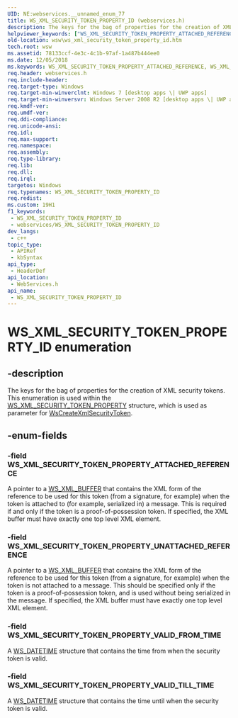 ```yaml
---
UID: NE:webservices.__unnamed_enum_77
title: WS_XML_SECURITY_TOKEN_PROPERTY_ID (webservices.h)
description: The keys for the bag of properties for the creation of XML security tokens. This enumeration is used within the WS_XML_SECURITY_TOKEN_PROPERTY structure, which is used as parameter for WsCreateXmlSecurityToken.
helpviewer_keywords: ["WS_XML_SECURITY_TOKEN_PROPERTY_ATTACHED_REFERENCE","WS_XML_SECURITY_TOKEN_PROPERTY_ID","WS_XML_SECURITY_TOKEN_PROPERTY_ID enumeration [Web Services for Windows]","WS_XML_SECURITY_TOKEN_PROPERTY_UNATTACHED_REFERENCE","WS_XML_SECURITY_TOKEN_PROPERTY_VALID_FROM_TIME","WS_XML_SECURITY_TOKEN_PROPERTY_VALID_TILL_TIME","webservices/WS_XML_SECURITY_TOKEN_PROPERTY_ATTACHED_REFERENCE","webservices/WS_XML_SECURITY_TOKEN_PROPERTY_ID","webservices/WS_XML_SECURITY_TOKEN_PROPERTY_UNATTACHED_REFERENCE","webservices/WS_XML_SECURITY_TOKEN_PROPERTY_VALID_FROM_TIME","webservices/WS_XML_SECURITY_TOKEN_PROPERTY_VALID_TILL_TIME","wsw.ws_xml_security_token_property_id"]
old-location: wsw\ws_xml_security_token_property_id.htm
tech.root: wsw
ms.assetid: 78133ccf-4e3c-4c1b-97af-1a487b444ee0
ms.date: 12/05/2018
ms.keywords: WS_XML_SECURITY_TOKEN_PROPERTY_ATTACHED_REFERENCE, WS_XML_SECURITY_TOKEN_PROPERTY_ID, WS_XML_SECURITY_TOKEN_PROPERTY_ID enumeration [Web Services for Windows], WS_XML_SECURITY_TOKEN_PROPERTY_UNATTACHED_REFERENCE, WS_XML_SECURITY_TOKEN_PROPERTY_VALID_FROM_TIME, WS_XML_SECURITY_TOKEN_PROPERTY_VALID_TILL_TIME, webservices/WS_XML_SECURITY_TOKEN_PROPERTY_ATTACHED_REFERENCE, webservices/WS_XML_SECURITY_TOKEN_PROPERTY_ID, webservices/WS_XML_SECURITY_TOKEN_PROPERTY_UNATTACHED_REFERENCE, webservices/WS_XML_SECURITY_TOKEN_PROPERTY_VALID_FROM_TIME, webservices/WS_XML_SECURITY_TOKEN_PROPERTY_VALID_TILL_TIME, wsw.ws_xml_security_token_property_id
req.header: webservices.h
req.include-header: 
req.target-type: Windows
req.target-min-winverclnt: Windows 7 [desktop apps \| UWP apps]
req.target-min-winversvr: Windows Server 2008 R2 [desktop apps \| UWP apps]
req.kmdf-ver: 
req.umdf-ver: 
req.ddi-compliance: 
req.unicode-ansi: 
req.idl: 
req.max-support: 
req.namespace: 
req.assembly: 
req.type-library: 
req.lib: 
req.dll: 
req.irql: 
targetos: Windows
req.typenames: WS_XML_SECURITY_TOKEN_PROPERTY_ID
req.redist: 
ms.custom: 19H1
f1_keywords:
 - WS_XML_SECURITY_TOKEN_PROPERTY_ID
 - webservices/WS_XML_SECURITY_TOKEN_PROPERTY_ID
dev_langs:
 - c++
topic_type:
 - APIRef
 - kbSyntax
api_type:
 - HeaderDef
api_location:
 - WebServices.h
api_name:
 - WS_XML_SECURITY_TOKEN_PROPERTY_ID
---
```


# WS_XML_SECURITY_TOKEN_PROPERTY_ID enumeration


## -description

The keys for the bag of properties for the creation of XML security tokens. This enumeration is used within the <a href="/windows/win32/api/webservices/ns-webservices-ws_xml_security_token_property">WS_XML_SECURITY_TOKEN_PROPERTY</a> structure, which is used as parameter for <a href="https://docs.microsoft.com/windows/desktop/api/webservices/nf-webservices-wscreatexmlsecuritytoken">WsCreateXmlSecurityToken</a>.

## -enum-fields

### -field WS_XML_SECURITY_TOKEN_PROPERTY_ATTACHED_REFERENCE

A pointer to a <a href="https://docs.microsoft.com/windows/desktop/wsw/ws-xml-buffer">WS_XML_BUFFER</a> that contains
the XML form of the reference to be used for this token (from a
signature, for example) when the token is attached to (for example, serialized
in) a message.  This is required if and only if the token is a
proof-of-possession token.  If specified, the XML buffer must have
exactly one top level XML element.

### -field WS_XML_SECURITY_TOKEN_PROPERTY_UNATTACHED_REFERENCE

A pointer to a <a href="https://docs.microsoft.com/windows/desktop/wsw/ws-xml-buffer">WS_XML_BUFFER</a> that contains the XML form of the reference to be used for this token (from a
signature, for example) when the token is not attached to a message.  This
should be specified only if the token is a proof-of-possession token,
and is used without being serialized in the message.  If specified,
the XML buffer must have exactly one top level XML element.

### -field WS_XML_SECURITY_TOKEN_PROPERTY_VALID_FROM_TIME

A <a href="https://docs.microsoft.com/windows/desktop/api/webservices/ns-webservices-ws_datetime">WS_DATETIME</a> structure that contains the time from when the security token is valid.

### -field WS_XML_SECURITY_TOKEN_PROPERTY_VALID_TILL_TIME

A <a href="https://docs.microsoft.com/windows/desktop/api/webservices/ns-webservices-ws_datetime">WS_DATETIME</a> structure that contains the time until when the security token is valid.

